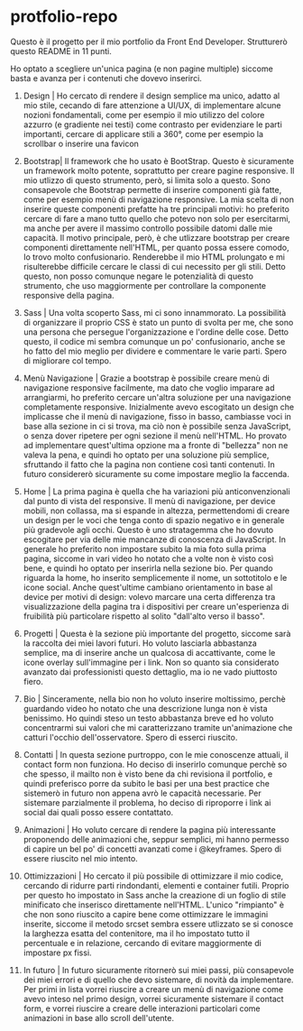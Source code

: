 # protfolio-repo

Questo è il progetto per il mio portfolio da Front End Developer. Strutturerò questo README in 11 punti.

Ho optato a scegliere un'unica pagina (e non pagine multiple) siccome basta e avanza per i contenuti che dovevo inserirci. 

1) Design |
Ho cercato di rendere il design semplice ma unico, adatto al mio stile, cecando di fare attenzione a UI/UX,
di implementare alcune nozioni fondamentali, come per esempio il mio utilizzo del colore azzurro (e gradiente nei testi) come contrasto per evidenziare le parti importanti, cercare di applicare stili a 360°, come per esempio la scrollbar o inserire una favicon


2) Bootstrap| 
Il framework che ho usato è BootStrap. Questo è sicuramente un framework molto potente, soprattutto per creare pagine responsive. 
Il mio utlizzo di questo strumento, però, si limita solo a questo. Sono consapevole che Bootstrap permette di inserire componenti già fatte, come per esempio menù di navigazione
responsive.
La mia scelta di non inserire queste componenti prefatte ha tre principali motivi: ho preferito cercare di fare a mano tutto quello che potevo non solo per esercitarmi, ma
anche per avere il massimo controllo possibile datomi dalle mie capacità. Il motivo principale, però, è che utlizzare bootstrap per creare componenti direttamente nell'HTML, 
per quanto possa essere comodo, lo trovo molto confusionario. Renderebbe il mio HTML prolungato e mi risulterebbe difficile cercare le classi di cui necessito per gli stili.
Detto questo, non posso comunque negare le potenzialità di questo strumento, che uso maggiormente per controllare la componente responsive della pagina.

3) Sass |
Una volta scoperto Sass, mi ci sono innammorato. La possibilità di organizzare il proprio CSS è stato un punto di svolta per me, che sono una persona che persegue 
l'organizzazione e l'ordine delle cose. Detto questo, il codice mi sembra comunque un po' confusionario, anche se ho fatto del mio meglio per dividere e commentare le
varie parti. Spero di migliorare col tempo.

4) Menù Navigazione |
Grazie a bootstrap è possibile creare menù di navigazione responsive facilmente, ma dato che voglio imparare ad arrangiarmi, ho preferito cercare un'altra soluzione per una
navigazione completamente responsive. Inizialmente avevo escogitato un design che implicasse che il menù di navigazione, fisso in basso, cambiasse voci in base alla sezione in ci si trova, ma ciò
non è possibile senza JavaScript, o senza dover ripetere per ogni sezione il menù nell'HTML. Ho provato ad implementare quest'ultima opzione ma a fronte di "bellezza" non ne 
valeva la pena, e quindi ho optato per una soluzione più semplice, sfruttando il fatto che la pagina non contiene così tanti contenuti. 
In futuro considererò sicuramente su come impostare meglio la faccenda.

5) Home |
La prima pagina è quella che ha variazioni più anticonvenzionali dal punto di vista del responsive. Il menù di navigazione, per device mobili, non collassa, ma si espande in 
altezza, permettendomi di creare un design per le voci che tenga conto di spazio negativo e in generale più gradevole agli occhi. Questo è uno stratagemma che ho dovuto 
escogitare per via delle mie mancanze di conoscenza di JavaScript. 
In generale ho preferito non impostare subito la mia foto sulla prima pagina, siccome in vari video ho notato che a volte non è visto così bene, e quindi ho optato per 
inserirla nella sezione bio. 
Per quando riguarda la home, ho inserito semplicemente il nome, un sottotitolo e le icone social. Anche quest'ultime cambiano orientamento in base al device per motivi 
di design: volevo marcare una certa differenza tra visualizzazione della pagina tra i dispositivi per creare un'esperienza di fruibilità più particolare rispetto al solito 
"dall'alto verso il basso". 

6) Progetti |
Questa è la sezione più importante del progetto, siccome sarà la raccolta dei miei lavori futuri. Ho voluto lasciarla abbastanza semplice, ma di inserire anche un qualcosa 
di accattivante, come le icone overlay sull'immagine per i link. Non so quanto sia considerato avanzato dai professionisti questo dettaglio, ma io ne vado piuttosto fiero. 

7) Bio |
Sinceramente, nella bio non ho voluto inserire moltissimo, perchè guardando video ho notato che una descrizione lunga non è vista benissimo. Ho quindi steso un testo abbastanza 
breve ed ho voluto concentrarmi sui valori che mi caratterizzano tramite un'animazione che catturi l'occhio dell'osservatore. Spero di esserci riuscito.

8) Contatti |
In questa sezione purtroppo, con le mie conoscenze attuali, il contact form non funziona. Ho deciso di inserirlo comunque perchè so che spesso, il mailto non è visto bene da 
chi revisiona il portfolio, e quindi preferisco porre da subito le basi per una best practice che sistemerò in futuro non appena avrò le capacità necessarie.
Per sistemare parzialmente il problema, ho deciso di riproporre i link ai social dai quali posso essere contattato.

9) Animazioni |
Ho voluto cercare di rendere la pagina più interessante proponendo delle animazioni che, seppur semplici, mi hanno permesso di capire un bel po' di concetti avanzati
come i @keyframes. Spero di essere riuscito nel mio intento.

10) Ottimizzazioni |
Ho cercato il più possibile di ottimizzare il mio codice, cercando di ridurre parti rindondanti, elementi e container futili. Proprio per questo ho impostato in Sass anche la
creazione di un foglio di stile minificato che inserisco direttamente nell'HTML.
L'unico "rimpianto" è che non sono riuscito a capire bene come ottimizzare le immagini inserite, siccome il metodo srcset sembra essere utlizzato se si conosce la larghezza 
esatta del contenitore, ma il ho impostato tutto il percentuale e in relazione, cercando di evitare maggiormente di impostare px fissi.

11) In futuro |
In futuro sicuramente ritornerò sui miei passi, più consapevole dei miei errori e di quello che devo sistemare, di novità da implementare. Per primi in lista vorrei riuscire a 
creare un menù di navigazione come avevo inteso nel primo design, vorrei sicuramente sistemare il contact form, e vorrei riuscire a creare delle interazioni particolari come 
animazioni in base allo scroll dell'utente.


